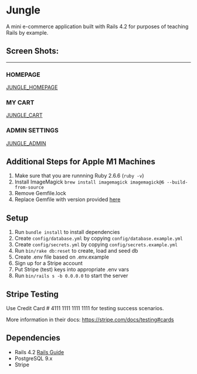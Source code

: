 # Jungle

A mini e-commerce application built with Rails 4.2 for purposes of teaching Rails by example.

## Screen Shots:
_____________________

### HOMEPAGE
[JUNGLE_HOMEPAGE](https://github.com/brenonparry/jungle-rails/blob/master/docs/JUNGLE%20-%20Homepage.png)

### MY CART
[JUNGLE_CART](https://github.com/brenonparry/jungle-rails/blob/master/docs/JUNGLE-%20MyCart.png)

### ADMIN SETTINGS
[JUNGLE_ADMIN](https://github.com/brenonparry/jungle-rails/blob/master/docs/JUNGLE%20-%20Admin%20Dashboard.png)

## Additional Steps for Apple M1 Machines

1. Make sure that you are runnning Ruby 2.6.6 (`ruby -v`)
1. Install ImageMagick `brew install imagemagick imagemagick@6 --build-from-source`
2. Remove Gemfile.lock
3. Replace Gemfile with version provided [here](https://gist.githubusercontent.com/FrancisBourgouin/831795ae12c4704687a0c2496d91a727/raw/ce8e2104f725f43e56650d404169c7b11c33a5c5/Gemfile)

## Setup

1. Run `bundle install` to install dependencies
2. Create `config/database.yml` by copying `config/database.example.yml`
3. Create `config/secrets.yml` by copying `config/secrets.example.yml`
4. Run `bin/rake db:reset` to create, load and seed db
5. Create .env file based on .env.example
6. Sign up for a Stripe account
7. Put Stripe (test) keys into appropriate .env vars
8. Run `bin/rails s -b 0.0.0.0` to start the server

## Stripe Testing

Use Credit Card # 4111 1111 1111 1111 for testing success scenarios.

More information in their docs: <https://stripe.com/docs/testing#cards>

## Dependencies

* Rails 4.2 [Rails Guide](http://guides.rubyonrails.org/v4.2/)
* PostgreSQL 9.x
* Stripe

